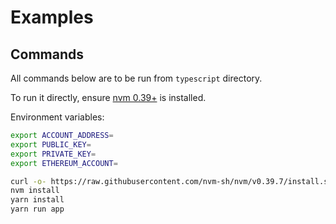 # Examples

## Commands

All commands below are to be run from `typescript` directory.

To run it directly, ensure [nvm 0.39+](https://github.com/nvm-sh/nvm) is installed.

Environment variables:

```bash
export ACCOUNT_ADDRESS=
export PUBLIC_KEY=
export PRIVATE_KEY=
export ETHEREUM_ACCOUNT=
```

```bash
curl -o- https://raw.githubusercontent.com/nvm-sh/nvm/v0.39.7/install.sh | bash
nvm install
yarn install
yarn run app
```
